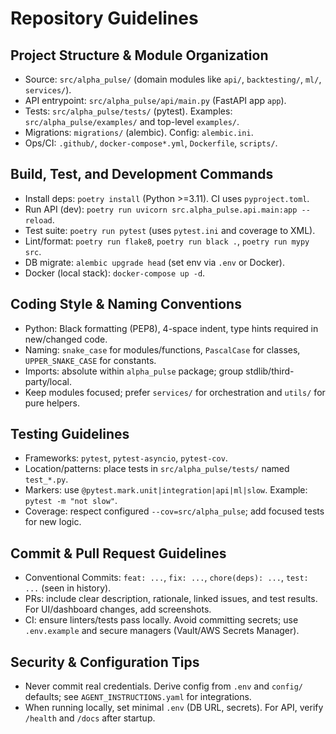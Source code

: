 # Repository Guidelines

## Project Structure & Module Organization
- Source: `src/alpha_pulse/` (domain modules like `api/`, `backtesting/`, `ml/`, `services/`).
- API entrypoint: `src/alpha_pulse/api/main.py` (FastAPI app `app`).
- Tests: `src/alpha_pulse/tests/` (pytest). Examples: `src/alpha_pulse/examples/` and top-level `examples/`.
- Migrations: `migrations/` (alembic). Config: `alembic.ini`.
- Ops/CI: `.github/`, `docker-compose*.yml`, `Dockerfile`, `scripts/`.

## Build, Test, and Development Commands
- Install deps: `poetry install` (Python >=3.11). CI uses `pyproject.toml`.
- Run API (dev): `poetry run uvicorn src.alpha_pulse.api.main:app --reload`.
- Test suite: `poetry run pytest` (uses `pytest.ini` and coverage to XML).
- Lint/format: `poetry run flake8`, `poetry run black .`, `poetry run mypy src`.
- DB migrate: `alembic upgrade head` (set env via `.env` or Docker).
- Docker (local stack): `docker-compose up -d`.

## Coding Style & Naming Conventions
- Python: Black formatting (PEP8), 4-space indent, type hints required in new/changed code.
- Naming: `snake_case` for modules/functions, `PascalCase` for classes, `UPPER_SNAKE_CASE` for constants.
- Imports: absolute within `alpha_pulse` package; group stdlib/third-party/local.
- Keep modules focused; prefer `services/` for orchestration and `utils/` for pure helpers.

## Testing Guidelines
- Frameworks: `pytest`, `pytest-asyncio`, `pytest-cov`.
- Location/patterns: place tests in `src/alpha_pulse/tests/` named `test_*.py`.
- Markers: use `@pytest.mark.unit|integration|api|ml|slow`. Example: `pytest -m "not slow"`.
- Coverage: respect configured `--cov=src/alpha_pulse`; add focused tests for new logic.

## Commit & Pull Request Guidelines
- Conventional Commits: `feat: ...`, `fix: ...`, `chore(deps): ...`, `test: ...` (seen in history).
- PRs: include clear description, rationale, linked issues, and test results. For UI/dashboard changes, add screenshots.
- CI: ensure linters/tests pass locally. Avoid committing secrets; use `.env.example` and secure managers (Vault/AWS Secrets Manager).

## Security & Configuration Tips
- Never commit real credentials. Derive config from `.env` and `config/` defaults; see `AGENT_INSTRUCTIONS.yaml` for integrations.
- When running locally, set minimal `.env` (DB URL, secrets). For API, verify `/health` and `/docs` after startup.

